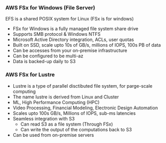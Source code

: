 ### AWS FSx for Windows (File Server)

EFS is a shared POSIX system for Linux (FSx is for windows)
- FSx for Windows is a fully managed file system share drive
- Supports SMB protocol & Windows NTFS
- Microsoft Active Directory integration, ACLs, user quotas
- Built on SSD, scale upto 10s of GB/s, millions of IOPS, 100s PB of data
- Can be accesses from your on-premise infrastructure
- Can be configured to be multi-az
- Data is backed-up daily to S3


### AWS FSx for Lustre
- Lustre is  a type of parallel disctibuted file system, for parge-scale computing
- The name lustre is derived from Linux and Cluster
- ML, High Performance Computing (HPC)
- Video Processing, Financial Modeling, Electronic Design Automation
- Scales upto 100s GB/s, Millions of IOPS, sub-ms latencies
- Seamless integration with S3
  - Can read S3 as a file system (Through FSx)
  - Can write the output of the computations back to S3
- Can be used from on-premise servers
